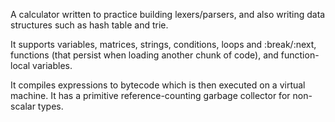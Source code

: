 A calculator written to practice building lexers/parsers, and also writing data structures such as hash table and trie.

It supports variables, matrices, strings, conditions, loops and :break/:next, functions (that persist when loading another chunk of code), and function-local variables.

It compiles expressions to bytecode which is then executed on a virtual machine. It has a primitive reference-counting garbage collector for non-scalar types.
